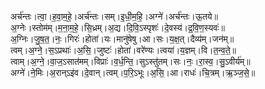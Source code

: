 

  
अर्च॑न्तः।त्वा॒।ह॒वा॒म॒हे॒।अर्च॑न्तः।सम्।इ॒धी॒म॒हि॒।अग्ने॑।अर्च॑न्तः।ऊ॒तये॥  
अ॒ग्नेः।स्तोम॑म्।म॒ना॒म॒हे॒।सि॒ध्रम्।अ॒द्य।दि॒वि॒ऽस्पृशः॑।दे॒वस्य॑।द्र॒वि॒ण॒स्यवः॑॥  
अ॒ग्निः।जु॒ष॒त॒।नः॒।गिरः॑।होता॑।यः।मानु॑षेषु।आ।सः।य॒क्ष॒त्।दैव्य॑म्।जन॑म्॥  
त्वम्।अ॒ग्ने॒।स॒ऽप्रथाः॑।अ॒सि॒।जुष्टः॑।होता॑।वरे॑ण्यः।त्वया॑।य॒ज्ञम्।वि।त॒न्व॒ते॒॥  
त्वाम्।अ॒ग्ने॒।वा॒ज॒ऽसात॑मम्।विप्राः॑।व॒र्ध॒न्ति॒।सुऽस्तु॑तम्।सः।नः॒।रा॒स्व॒।सु॒ऽवीर्य॑म्॥  
अग्ने॑।ने॒मिः।अ॒रान्ऽइ॑व।दे॒वान्।त्वम्।प॒रि॒ऽभूः।अ॒सि॒।आ।राधः॑।चि॒त्रम्।ऋ॒ञ्ज॒से॒॥  
